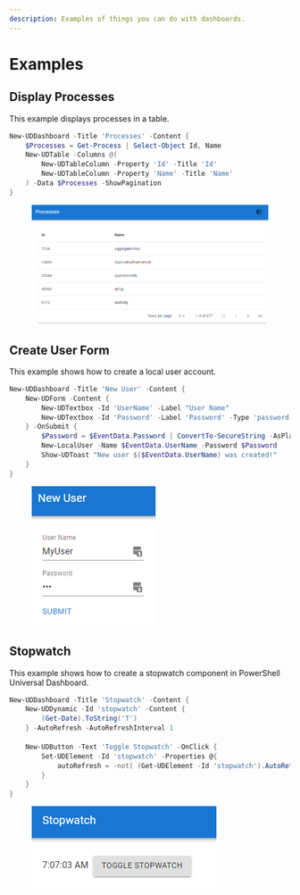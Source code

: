 ```yaml
---
description: Examples of things you can do with dashboards.
---
```


# Examples

## Display Processes

This example displays processes in a table.&#x20;

```powershell
New-UDDashboard -Title 'Processes' -Content {
    $Processes = Get-Process | Select-Object Id, Name
    New-UDTable -Columns @(
        New-UDTableColumn -Property 'Id' -Title 'Id'
        New-UDTableColumn -Property 'Name' -Title 'Name'
    ) -Data $Processes -ShowPagination
}
```

<figure><img src="../../.gitbook/assets/image.png" alt=""><figcaption></figcaption></figure>

## Create User Form

This example shows how to create a local user account.&#x20;

```powershell
New-UDDashboard -Title 'New User' -Content {
    New-UDForm -Content {
        New-UDTextbox -Id 'UserName' -Label "User Name"
        New-UDTextbox -Id 'Password' -Label 'Password' -Type 'password'
    } -OnSubmit {
        $Password = $EventData.Password | ConvertTo-SecureString -AsPlainText
        New-LocalUser -Name $EventData.UserName -Password $Password
        Show-UDToast "New user $($EventData.UserName) was created!"
    }
}
```

<figure><img src="../../.gitbook/assets/image (2).png" alt=""><figcaption></figcaption></figure>

## Stopwatch

This example shows how to create a stopwatch component in PowerShell Universal Dashboard.

```powershell
New-UDDashboard -Title 'Stopwatch' -Content {
    New-UDDynamic -Id 'stopwatch' -Content {
        (Get-Date).ToString('T')
    } -AutoRefresh -AutoRefreshInterval 1
    
    New-UDButton -Text 'Toggle Stopwatch' -OnClick {
        Set-UDElement -Id 'stopwatch' -Properties @{
            autoRefresh = -not( (Get-UDElement -Id 'stopwatch').AutoRefresh)
        }
    }
}
```

<figure><img src="../../.gitbook/assets/image (1).png" alt=""><figcaption></figcaption></figure>
